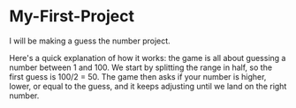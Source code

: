 # My-First-Project
I will be making a guess the number project.

Here's a quick explanation of how it works: the game is all about guessing a number between 1 and 100. We start by splitting the range in half, so the first guess is 100/2 = 50. The game then asks if your number is higher, lower, or equal to the guess, and it keeps adjusting until we land on the right number. 
